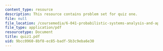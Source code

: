 ```yaml
---
content_type: resource
description: This resource contains problem set for quiz one.
file: null
file_location: /coursemedia/6-041-probabilistic-systems-analysis-and-applied-probability-spring-2006/9bcc09608bf8ec85badf5b3c9eba6e30_quiz1.pdf
file_type: application/pdf
resourcetype: Document
title: quiz1.pdf
uid: 9bcc0960-8bf8-ec85-badf-5b3c9eba6e30
---
```

